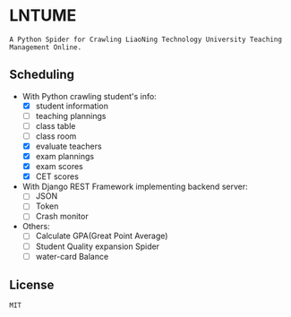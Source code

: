 # LNTUME
    A Python Spider for Crawling LiaoNing Technology University Teaching Management Online.

## Scheduling
- With Python crawling student's info:
    - [x] student information
    - [ ] teaching plannings
    - [ ] class table
    - [ ] class room
    - [x] evaluate teachers
    - [x] exam plannings
    - [x] exam scores
    - [x] CET scores
    
- With Django REST Framework implementing backend server:
    - [ ] JSON
    - [ ] Token
    - [ ] Crash monitor

- Others:
    - [ ] Calculate GPA(Great Point Average)
    - [ ] Student Quality expansion Spider
    - [ ] water-card Balance
    
## License
    MIT